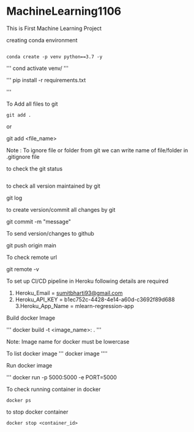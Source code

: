 # MachineLearning1106
This is First Machine Learning Project 


creating conda environment 
````

conda create -p venv python==3.7 -y
````

''' cond activate venv/
'''

'''
pip install -r requirements.txt

'''

To Add all files to git 
```
git add . 
```

or 

git add <file_name>

Note : To ignore file or folder from git we can write name of file/folder in .gitignore file 

to check the git status

``` git status 
``` 

to check all version maintained by git 

git log 

to create version/commit all changes by git 

git commit -m "message" 

To send version/changes to github 

git push origin main 


To  check remote url 

git remote -v 


To set up CI/CD pipeline in Heroku following details are required 

1. Heroku_Email = sumitbharti93@gmail.com
2. Heroku_API_KEY = b1ec752c-4428-4e14-a60d-c3692f89d688
3.Heroku_App_Name = mlearn-regression-app


Build docker Image 

''' docker build -t <image_name>:<tagname> . '''

Note: Image name for docker must be lowercase 

To list docker image 
''' docker image ''''

Run docker image 

''' docker run -p 5000:5000 -e PORT=5000 

To check running container in docker 
```
docker ps
```
to stop docker container 
```
docker stop <container_id>
```